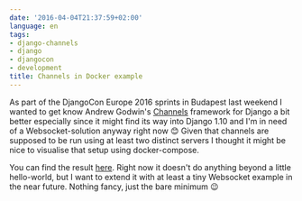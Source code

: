 ```yaml
---
date: '2016-04-04T21:37:59+02:00'
language: en
tags:
- django-channels
- django
- djangocon
- development
title: Channels in Docker example
---
```


As part of the DjangoCon Europe 2016 sprints in Budapest last weekend I wanted
to get know Andrew Godwin's [Channels][] framework for Django a bit better
especially since it might find its way into Django 1.10 and I'm in need of a
Websocket-solution anyway right now 😊 Given that channels are supposed to be run
using at least two distinct servers I thought it might be nice to visualise that
setup using docker-compose.

[channels]: https://github.com/andrewgodwin/channels

You can find the result
[here](https://github.com/zerok/channels-in-docker). Right now it doesn't do
anything beyond a little hello-world, but I want to extend it with at least a
tiny Websocket example in the near future. Nothing fancy, just the bare minimum
😉

